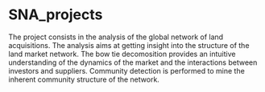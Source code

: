 # SNA_projects

The project consists in the analysis of the global network of land acquisitions.
The analysis aims at getting insight into the structure of the land market network.
The bow tie decomosition provides an intuitive understanding of the dynamics of the market and the interactions between investors and suppliers.
Community detection is performed to mine the inherent community structure of the network.
